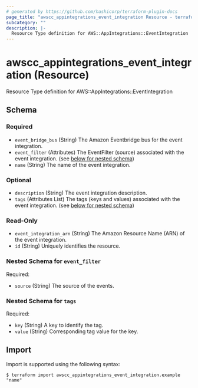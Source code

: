 ```yaml
---
# generated by https://github.com/hashicorp/terraform-plugin-docs
page_title: "awscc_appintegrations_event_integration Resource - terraform-provider-awscc"
subcategory: ""
description: |-
  Resource Type definition for AWS::AppIntegrations::EventIntegration
---
```


# awscc_appintegrations_event_integration (Resource)

Resource Type definition for AWS::AppIntegrations::EventIntegration



<!-- schema generated by tfplugindocs -->
## Schema

### Required

- `event_bridge_bus` (String) The Amazon Eventbridge bus for the event integration.
- `event_filter` (Attributes) The EventFilter (source) associated with the event integration. (see [below for nested schema](#nestedatt--event_filter))
- `name` (String) The name of the event integration.

### Optional

- `description` (String) The event integration description.
- `tags` (Attributes List) The tags (keys and values) associated with the event integration. (see [below for nested schema](#nestedatt--tags))

### Read-Only

- `event_integration_arn` (String) The Amazon Resource Name (ARN) of the event integration.
- `id` (String) Uniquely identifies the resource.

<a id="nestedatt--event_filter"></a>
### Nested Schema for `event_filter`

Required:

- `source` (String) The source of the events.


<a id="nestedatt--tags"></a>
### Nested Schema for `tags`

Required:

- `key` (String) A key to identify the tag.
- `value` (String) Corresponding tag value for the key.

## Import

Import is supported using the following syntax:

```shell
$ terraform import awscc_appintegrations_event_integration.example "name"
```
